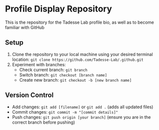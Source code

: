 # Profile Display Repository
This is the repository for the Tadesse Lab profile bio, as well as to become familiar with GitHub 

## Setup
1. Clone the repository to your local machine using your desired terminal location: `git clone https://github.com/Tadesse-Lab/.github.git`
2. Experiment with branches:
    - Check current branch: `git branch`
    - Switch branch: `git checkout [branch name]`
    - Create new branch: `git checkout -b [new branch name]`

## Version Control
  - Add changes: `git add [filename]` or `git add .` (adds all updated files)
  - Commit changes: `git commit -m "[commit details]"`
  - Push changes: `git push origin [your branch]` (ensure you are in the correct branch before pushing)
